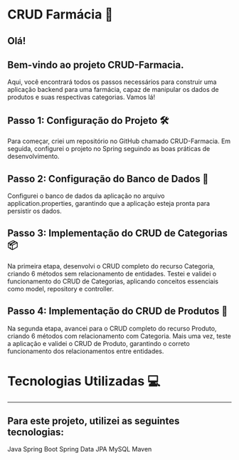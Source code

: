 # CRUD Farmácia 💊

## Olá! 
## Bem-vindo ao projeto CRUD-Farmacia. 
Aqui, você encontrará todos os passos necessários para construir uma aplicação backend para uma farmácia, capaz de manipular os dados de produtos e suas respectivas categorias. Vamos lá!

 ## Passo 1: Configuração do Projeto 🛠️
Para começar, criei um repositório no GitHub chamado CRUD-Farmacia. Em seguida, configurei o projeto no Spring seguindo as boas práticas de desenvolvimento.

 ## Passo 2: Configuração do Banco de Dados 💾
Configurei o banco de dados da aplicação no arquivo application.properties, garantindo que a aplicação esteja pronta para persistir os dados.

 ## Passo 3: Implementação do CRUD de Categorias 📦
Na primeira etapa, desenvolvi o CRUD completo do recurso Categoria, criando 6 métodos sem relacionamento de entidades. Testei e validei o funcionamento do CRUD de Categorias, aplicando conceitos essenciais como model, repository e controller.

 ## Passo 4: Implementação do CRUD de Produtos 🛒
Na segunda etapa, avancei para o CRUD completo do recurso Produto, criando 6 métodos com relacionamento com Categoria. Mais uma vez, teste a aplicação e validei o CRUD de Produto, garantindo o correto funcionamento dos relacionamentos entre entidades.

# Tecnologias Utilizadas 💻
-----------------------------------
 ## Para este projeto, utilizei as seguintes tecnologias:

Java
Spring Boot
Spring Data JPA
MySQL
Maven

